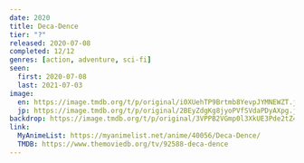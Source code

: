 ```yaml
---
date: 2020
title: Deca-Dence
tier: "?"
released: 2020-07-08
completed: 12/12
genres: [action, adventure, sci-fi]
seen:
  first: 2020-07-08
  last: 2021-07-03
image:
  en: https://image.tmdb.org/t/p/original/i0XUehTP9Brtmb8YevpJYMNEWZT.jpg
  jp: https://image.tmdb.org/t/p/original/2BEyZdgKg8jyoPVfSVdaPDyAXpg.jpg
backdrop: https://image.tmdb.org/t/p/original/3VPPB2VGmp0l3XkUE3Pde2tZ4gi.jpg
link:
  MyAnimeList: https://myanimelist.net/anime/40056/Deca-Dence/
  TMDB: https://www.themoviedb.org/tv/92588-deca-dence
---
```

